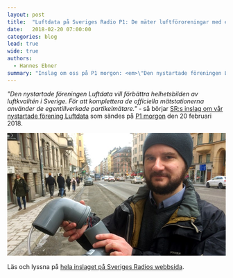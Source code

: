 ```yaml
---
layout: post
title:  "Luftdata på Sveriges Radio P1: De mäter luftföroreningar med egna partikelmätare"
date:   2018-02-20 07:00:00
categories: blog
lead: true
wide: true
authors:
  - Hannes Ebner
summary: "Inslag om oss på P1 morgon: <em>\"Den nystartade föreningen Luftdata vill förbättra helhetsbilden av luftkvalitén i Sverige. För att komplettera de officiella mätstationerna använder de egentillverkade partikelmätare.\"</em>"
---
```

*"Den nystartade föreningen Luftdata vill förbättra helhetsbilden av luftkvalitén i Sverige. För att komplettera de officiella mätstationerna använder de egentillverkade partikelmätare."* - så börjar [SR:s inslag om vår nystartade förening Luftdata](https://sverigesradio.se/sida/artikel.aspx?programid=406&artikel=6889808) som sändes på [P1 morgon](http://sverigesradio.se/p1morgon) den 20 februari 2018.

[![](/assets/20180220_sr_hornsgatan.jpg)](https://sverigesradio.se/sida/artikel.aspx?programid=406&artikel=6889808)

Läs och lyssna på [hela inslaget på Sveriges Radios webbsida](https://sverigesradio.se/sida/artikel.aspx?programid=406&artikel=6889808).